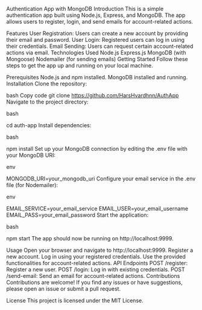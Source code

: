 Authentication App with MongoDB
Introduction
This is a simple authentication app built using Node.js, Express, and MongoDB. The app allows users to register, login, and send emails for account-related actions.

Features
User Registration: Users can create a new account by providing their email and password.
User Login: Registered users can log in using their credentials.
Email Sending: Users can request certain account-related actions via email.
Technologies Used
Node.js
Express.js
MongoDB (with Mongoose)
Nodemailer (for sending emails)
Getting Started
Follow these steps to get the app up and running on your local machine.

Prerequisites
Node.js and npm installed.
MongoDB installed and running.
Installation
Clone the repository:

bash
Copy code
git clone https://github.com/HarsHvardhnn/AuthApp
Navigate to the project directory:

bash

cd auth-app
Install dependencies:

bash

npm install
Set up your MongoDB connection by editing the .env file with your MongoDB URI:

env

MONGODB_URI=your_mongodb_uri
Configure your email service in the .env file (for Nodemailer):

env

EMAIL_SERVICE=your_email_service
EMAIL_USER=your_email_username
EMAIL_PASS=your_email_password
Start the application:

bash

npm start
The app should now be running on http://localhost:9999.

Usage
Open your browser and navigate to http://localhost:9999.
Register a new account.
Log in using your registered credentials.
Use the provided functionalities for account-related actions.
API Endpoints
POST /register: Register a new user.
POST /login: Log in with existing credentials.
POST /send-email: Send an email for account-related actions.
Contributions
Contributions are welcome! If you find any issues or have suggestions, please open an issue or submit a pull request.

License
This project is licensed under the MIT License.
